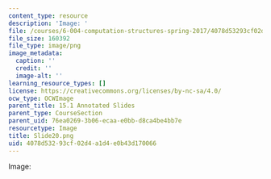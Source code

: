 ```yaml
---
content_type: resource
description: 'Image: '
file: /courses/6-004-computation-structures-spring-2017/4078d53293cf02d4a1d4e0b43d170066_Slide20.png
file_size: 160392
file_type: image/png
image_metadata:
  caption: ''
  credit: ''
  image-alt: ''
learning_resource_types: []
license: https://creativecommons.org/licenses/by-nc-sa/4.0/
ocw_type: OCWImage
parent_title: 15.1 Annotated Slides
parent_type: CourseSection
parent_uid: 76ea0269-3b06-ecaa-e0bb-d8ca4be4bb7e
resourcetype: Image
title: Slide20.png
uid: 4078d532-93cf-02d4-a1d4-e0b43d170066
---
```

Image: 